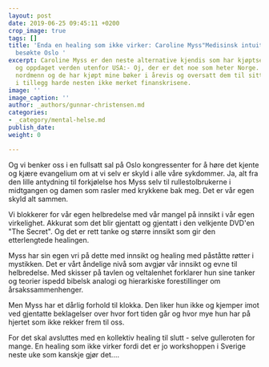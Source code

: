 ```yaml
---
layout: post
date: 2019-06-25 09:45:11 +0200
crop_image: true
tags: []
title: 'Enda en healing som ikke virker: Caroline Myss"Medisinsk intuitiv" og forfatter
  besøkte Oslo '
excerpt: Caroline Myss er den neste alternative kjendis som har kjøptseg en globus
  og oppdaget verden utenfor USA:- Oj, der er det noe som heter Norge. Der bor det
  nordmenn og de har kjøpt mine bøker i årevis og oversatt dem til sitt språk. Og
  i tillegg harde nesten ikke merket finanskrisene.
image: ''
image_caption: ''
author: _authors/gunnar-christensen.md
categories:
- _category/mental-helse.md
publish_date: 
weight: 0

---
```

Og vi benker oss i en fullsatt sal på Oslo kongressenter for å høre det kjente og kjære evangelium om at vi selv er skyld i alle våre sykdommer. Ja, alt fra den lille antydning til forkjølelse hos Myss selv til rullestolbrukerne i midtgangen og damen som rasler med krykkene bak meg. Det er vår egen skyld alt sammen.

Vi blokkerer for vår egen helbredelse med vår mangel på innsikt i vår egen virkelighet. Akkurat som det blir gjentatt og gjentatt i den velkjente DVD'en "The Secret". Og det er rett tanke og større innsikt som gir den etterlengtede healingen.

Myss har sin egen vri på dette med innsikt og healing med påståtte røtter i mystikken. Det er vårt åndelige nivå som avgjør vår innsikt og evne til helbredelse. Med skisser på tavlen og veltalenhet forklarer hun sine tanker og teorier ispedd bibelsk analogi og hierarkiske forestillinger om årsakssammenhenger.

Men Myss har et dårlig forhold til klokka. Den liker hun ikke og kjemper imot ved gjentatte beklagelser over hvor fort tiden går og hvor mye hun har på hjertet som ikke rekker frem til oss.

For det skal avsluttes med en kollektiv healing til slutt - selve gulleroten for mange. En healing som ikke virker fordi det er jo workshoppen i Sverige neste uke som kanskje gjør det....